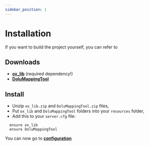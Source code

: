 ```yaml
---
sidebar_position: 1
---
```


# Installation

If you want to build the project yourself, you can refer to **[](http://localhost:3000/docs/DoluMappingTool/development)**

## Downloads

- **[ox_lib](https://github.com/overextended/ox_lib/releases/latest)** (required dependency!)
- **[DoluMappingTool](https://github.com/dolutattoo/DoluMappingTool/releases/latest)**

## Install

- Unzip `ox_lib.zip` and `DoluMappingTool.zip` files,
- Put `ox_lib` and `DoluMappingTool` folders into your `resources` folder,
- Add this to your `server.cfg` file:
```
  ensure ox_lib
  ensure DoluMappingTool
```

You can now go to **[configuration](https://dolutattoo.github.io/docs/DoluMappingTool/configuration)**